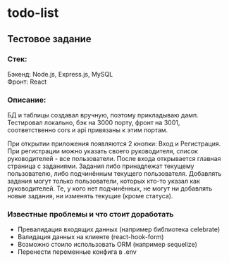 # todo-list
## Тестовое задание

### Стек:  
Бэкенд: Node.js, Express.js, MySQL  
Фронт: React

### Описание:    

БД и таблицы создавал вручную, поэтому прикладываю дамп.
Тестировал локально, бэк на 3000 порту, фронт на 3001, соответственно cors и api привязаны к этим портам.  

При открытии приложения появляются 2 кнопки: Вход и Регистрация. При регистрации можно указать своего руководителя, список руководителей - все пользователи.
После входа открывается главная страница с заданиями. Задания либо принадлежат текущему пользователю, либо подчинённым текущего пользователя.
Добавлять задания могут только пользователи, которых кто-то указал как руководителей.
Те, у кого нет подчинённых, не могут ни добавлять новые задания, ни изменять текущие (кроме статуса).

### Известные проблемы и что стоит доработать  
+ Превалидация входящих данных (например библиотека celebrate)
+ Валидация данных на клиенте (react-hook-form)
+ Возможно стоило использовать ORM (например sequelize)
+ Перенести переменные конфига в .env
